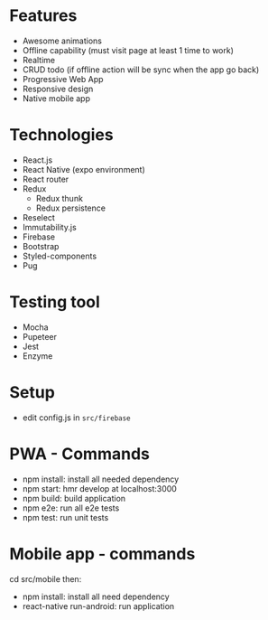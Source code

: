 # Features
- Awesome animations
- Offline capability (must visit page at least 1 time to work)
- Realtime
- CRUD todo (if offline action will be sync when the app go back)
- Progressive Web App
- Responsive design
- Native mobile app

# Technologies
- React.js
- React Native (expo environment)
- React router
- Redux
  - Redux thunk
  - Redux persistence
- Reselect
- Immutability.js
- Firebase
- Bootstrap
- Styled-components
- Pug

# Testing tool
- Mocha
- Pupeteer
- Jest
- Enzyme

# Setup
- edit config.js in `src/firebase`

# PWA - Commands
- npm install: install all needed dependency
- npm start: hmr develop at localhost:3000
- npm build: build application
- npm e2e: run all e2e tests
- npm test: run unit tests

# Mobile app - commands
cd src/mobile then:
- npm install: install all need dependency
- react-native run-android: run application
